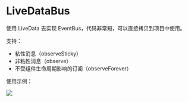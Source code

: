 # LiveDataBus
使用 LiveData 去实现 EventBus，代码非常短，可以直接拷贝到项目中使用。

支持：
- 粘性消息（observeSticky）
- 非粘性消息（observe）
- 不受组件生命周期影响的订阅（observeForever）

使用示例：

![](https://github.com/LinYaoTian/LiveDataBus/blob/master/LiveDataBus%E6%B5%8B%E8%AF%95%E8%A7%86%E9%A2%91.gif)

